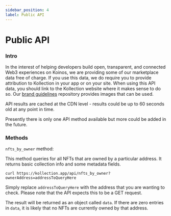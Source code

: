 ```yaml
---
sidebar_position: 4
label: Public API
---
```

# Public API

### Intro

In the interest of helping developers build open, transparent, and connected Web3 experiences on Koinos, we are providing some of our marketplace data free of charge. If you use this data, we do require you to provide attribution to Kollection in your app or on your site. When using this API data, you should link to the Kollection website where it makes sense to do so. Our [brand guidelines](https://github.com/kollection-nft/branding) repository provides images that can be used.

API results are cached at the CDN level - results could be up to 60 seconds old at any point in time.

Presently there is only one API method available but more could be added in the future.


### Methods

`nfts_by_owner` method:

This method queries for all NFTs that are owned by a particular address. It returns basic collection info and some metadata fields.


```
curl https://kollection.app/api/nfts_by_owner?ownerAddress=addressToQueryHere
```

Simply replace `addressToQueryHere` with the address that you are wanting to check. Please note that the API expects this to be a GET request.

The result will be returned as an object called `data`. If there are zero entries in `data`, it is likely that no NFTs are currently owned by that address.